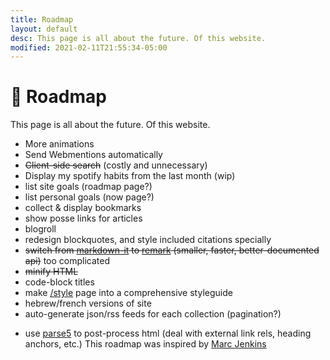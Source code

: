 ```yaml
---
title: Roadmap
layout: default
desc: This page is all about the future. Of this website.
modified: 2021-02-11T21:55:34-05:00
---
```


# 🚦 Roadmap
This page is all about the future. Of this website.
- More animations <!-- maybe pointless -->
- Send Webmentions automatically
- ~~Client-side search~~ (costly and unnecessary)
- Display my spotify habits from the last month (wip)
- list site goals (roadmap page?)
- list personal goals (now page?)
- collect & display bookmarks
- show posse links for articles
- blogroll
- redesign blockquotes, and style included citations specially
- ~~switch from [markdown-it](https://github.com/markdown-it/markdown-it) to [remark](https://github.com/remarkjs/remark) (smaller, faster, better-documented api)~~ too complicated
- ~~minify HTML~~
- code-block titles
- make [/style](/style) page into a comprehensive styleguide
- hebrew/french versions of site
- auto-generate json/rss feeds for each collection (pagination?)
<!-- aesthetics: home page's main content should be roughly centered on desktop -->
- use [parse5](https://github.com/inikulin/parse5) to post-process html (deal with external link rels, heading anchors, etc.)
This roadmap was inspired by [Marc Jenkins](https://marcjenkins.co.uk/roadmap/)
